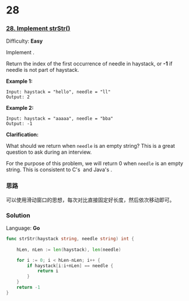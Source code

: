 # 28
### [28\. Implement strStr()](https://leetcode.com/problems/implement-strstr/)

Difficulty: **Easy**


Implement .

Return the index of the first occurrence of needle in haystack, or **-1** if needle is not part of haystack.

**Example 1:**

```
Input: haystack = "hello", needle = "ll"
Output: 2
```

**Example 2:**

```
Input: haystack = "aaaaa", needle = "bba"
Output: -1
```

**Clarification:**

What should we return when `needle` is an empty string? This is a great question to ask during an interview.

For the purpose of this problem, we will return 0 when `needle` is an empty string. This is consistent to C's  and Java's .

### 思路
可以使用滑动窗口的思想，每次对比直接固定好长度，然后依次移动即可。
### Solution

Language: **Go**

```go
func strStr(haystack string, needle string) int {
    
	hLen, nLen := len(haystack), len(needle)

	for i := 0; i < hLen-nLen; i++ {
		if haystack[i:i+nLen] == needle {
			return i
		}
	}
	return -1
}
```